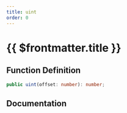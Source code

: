 ```yaml
---
title: uint
order: 0
---
```


# {{ $frontmatter.title }}

## Function Definition

```ts
public uint(offset: number): number;
```

## Documentation

<!--@include: ./parts/uint.md-->
